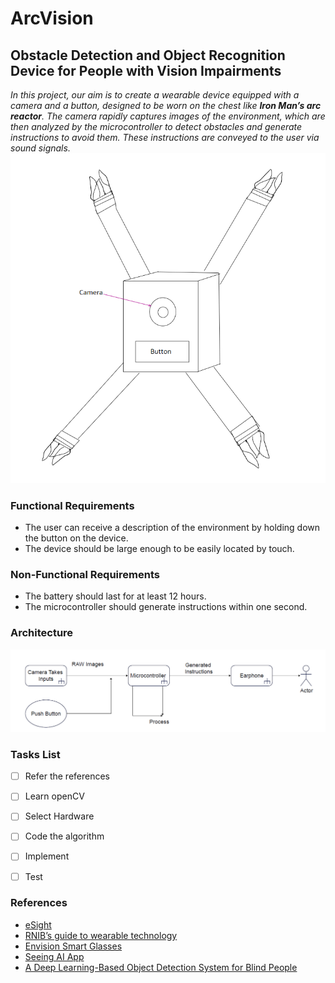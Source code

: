 # ArcVision
## Obstacle Detection and Object Recognition Device for People with Vision Impairments
_In this project, our aim is to create a wearable device equipped with a camera and a button, designed to be worn on the chest like **Iron Man’s arc reactor**. The camera rapidly captures images of the environment, which are then analyzed by the microcontroller to detect obstacles and generate instructions to avoid them. These instructions are conveyed to the user via sound signals._
![The device](https://github.com/isharaU/ArcVision/blob/main/Images/Device.png)
### Functional Requirements
- The user can receive a description of the environment by holding down the button on the device.
- The device should be large enough to be easily located by touch.

### Non-Functional Requirements
- The battery should last for at least 12 hours.
- The microcontroller should generate instructions within one second.

### Architecture
![Architecture of the ArcVision](https://github.com/isharaU/ArcVision/blob/main/Images/architecture.png)
### Tasks List
- [ ] Refer the references
- [ ] Learn openCV
- [ ] Select Hardware
- [ ] Code the algorithm
- [ ] Implement
- [ ] Test


### References
- [eSight](https://www.esighteyewear.com/)
- [RNIB’s guide to wearable technology](https://www.rnib.org.uk/living-with-sight-loss/assistive-aids-and-technology/tech-support-and-information/wearable-technology-smart-glasses-and-head-mounted-cameras/)
- [Envision Smart Glasses](https://www.forbes.com/sites/gusalexiou/2021/01/28/envision-ai-glasses--a-game-changer-in-helping-blind-people-master-their-environment/)
- [Seeing AI App](https://news.microsoft.com/apac/2020/12/03/seeing-ai-empowers-people-who-are-blind-or-with-low-vision-for-everyday-life/)
- [A Deep Learning-Based Object Detection System for Blind People](https://link.springer.com/chapter/10.1007/978-981-16-1773-7_18)
